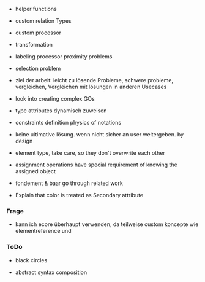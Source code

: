

- helper functions

- custom relation Types


- custom processor




- transformation 



- labeling processor proximity problems

- selection problem


- ziel der arbeit: leicht zu lösende Probleme, schwere probleme, vergleichen, Vergleichen mit lösungen in anderen Usecases



- look into creating complex GOs


- type attributes dynamisch zuweisen


- constraints definition physics of notations


- keine ultimative lösung. wenn nicht sicher an user weitergeben. by design 





- element type, take care, so they don't overwrite each other



- assignment operations have special requirement of knowing the assigned object



- fondement & baar go through related work



- Explain that color is treated as Secondary attribute


### Frage
- kann ich ecore überhaupt verwenden, da teilweise custom koncepte wie elementreference und 



### ToDo

- black circles

- abstract syntax composition
